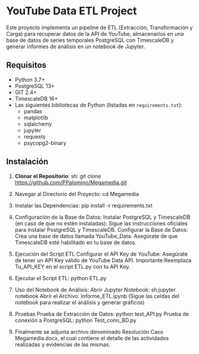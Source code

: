 # YouTube Data ETL Project

Este proyecto implementa un pipeline de ETL (Extracción, Transformación y Carga) para recuperar datos de la API de YouTube, almacenarlos en una base de datos de series temporales PostgreSQL con TimescaleDB y generar informes de análisis en un notebook de Jupyter.

## Requisitos

- Python 3.7+
- PostgreSQL 13+
- GIT 2.4+
- TimescaleDB 16+
- Las siguientes bibliotecas de Python (listadas en `requirements.txt`):
  - pandas
  - matplotlib
  - sqlalchemy
  - jupyter
  - requests
  - psycopg2-binary

## Instalación

1. **Clonar el Repositorio**:
   	sh: git clone https://github.com/PPalomino/Megamedia.git

2. Navegar al Directorio del Proyecto:
	cd Megamedia

3. Instalar las Dependencias:
	pip install -r requirements.txt	

4. Configuración de la Base de Datos:
	Instalar PostgreSQL y TimescaleDB (en caso de que no estén instaladas): Sigue las instrucciones oficiales para instalar PostgreSQL y TimescaleDB.
	Configurar la Base de Datos: Crea una base de datos llamada YouTube_Data.
	Asegúrate de que TimescaleDB esté habilitado en tu base de datos.

5. Ejecución del Script ETL
	Configurar el API Key de YouTube:
	Asegúrate de tener un API Key válido de YouTube Data API.
	Importante:Reemplaza Tu_API_KEY en el script ETL.py con tu API Key.

6. Ejecutar el Script ETL: python ETL.py

7. Uso del Notebook de Análisis:
	Abrir Jupyter Notebook: 
		sh:jupyter notebook
	Abrir el Archivo: Informe_ETL.ipynb (Sigue las celdas del notebook para realizar el análisis y generar gráficos)

8. Pruebas
	Prueba de Extracción de Datos: python test_API.py
	Prueba de conexión a PostgreSQL: python Test_conn_BD.py

9. Finalmente se adjunta archivo denominado Resolución Caso Megamedia.docx, el cual contiene el detalle de las actividades realizadas y evidencias de las mismas.
